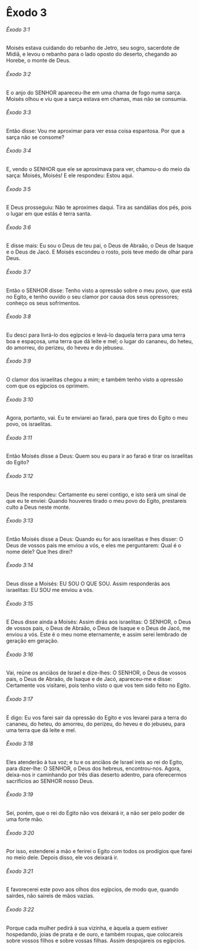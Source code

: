 # Êxodo 3

###### Êxodo 3:1

Moisés estava cuidando do rebanho de Jetro, seu sogro, sacerdote de Midiã, e levou o rebanho para o lado oposto do deserto, chegando ao Horebe, o monte de Deus.

###### Êxodo 3:2

E o anjo do SENHOR apareceu-lhe em uma chama de fogo numa sarça. Moisés olhou e viu que a sarça estava em chamas, mas não se consumia.

###### Êxodo 3:3

Então disse: Vou me aproximar para ver essa coisa espantosa. Por que a sarça não se consome?

###### Êxodo 3:4

E, vendo o SENHOR que ele se aproximava para ver, chamou-o do meio da sarça: Moisés, Moisés! E ele respondeu: Estou aqui.

###### Êxodo 3:5

E Deus prosseguiu: Não te aproximes daqui. Tira as sandálias dos pés, pois o lugar em que estás é terra santa.

###### Êxodo 3:6

E disse mais: Eu sou o Deus de teu pai, o Deus de Abraão, o Deus de Isaque e o Deus de Jacó. E Moisés escondeu o rosto, pois teve medo de olhar para Deus.

###### Êxodo 3:7

Então o SENHOR disse: Tenho visto a opressão sobre o meu povo, que está no Egito, e tenho ouvido o seu clamor por causa dos seus opressores; conheço os seus sofrimentos.

###### Êxodo 3:8

Eu desci para livrá-lo dos egípcios e levá-lo daquela terra para uma terra boa e espaçosa, uma terra que dá leite e mel; o lugar do cananeu, do heteu, do amorreu, do perizeu, do heveu e do jebuseu.

###### Êxodo 3:9

O clamor dos israelitas chegou a mim; e também tenho visto a opressão com que os egípcios os oprimem.

###### Êxodo 3:10

Agora, portanto, vai. Eu te enviarei ao faraó, para que tires do Egito o meu povo, os israelitas.

###### Êxodo 3:11

Então Moisés disse a Deus: Quem sou eu para ir ao faraó e tirar os israelitas do Egito?

###### Êxodo 3:12

Deus lhe respondeu: Certamente eu serei contigo, e isto será um sinal de que eu te enviei: Quando houveres tirado o meu povo do Egito, prestareis culto a Deus neste monte.

###### Êxodo 3:13

Então Moisés disse a Deus: Quando eu for aos israelitas e lhes disser: O Deus de vossos pais me enviou a vós, e eles me perguntarem: Qual é o nome dele? Que lhes direi?

###### Êxodo 3:14

Deus disse a Moisés: EU SOU O QUE SOU. Assim responderás aos israelitas: EU SOU me enviou a vós.

###### Êxodo 3:15

E Deus disse ainda a Moisés: Assim dirás aos israelitas: O SENHOR, o Deus de vossos pais, o Deus de Abraão, o Deus de Isaque e o Deus de Jacó, me enviou a vós. Este é o meu nome eternamente, e assim serei lembrado de geração em geração.

###### Êxodo 3:16

Vai, reúne os anciãos de Israel e dize-lhes: O SENHOR, o Deus de vossos pais, o Deus de Abraão, de Isaque e de Jacó, apareceu-me e disse: Certamente vos visitarei, pois tenho visto o que vos tem sido feito no Egito.

###### Êxodo 3:17

E digo: Eu vos farei sair da opressão do Egito e vos levarei para a terra do cananeu, do heteu, do amorreu, do perizeu, do heveu e do jebuseu, para uma terra que dá leite e mel.

###### Êxodo 3:18

Eles atenderão à tua voz; e tu e os anciãos de Israel ireis ao rei do Egito, para dizer-lhe: O SENHOR, o Deus dos hebreus, encontrou-nos. Agora, deixa-nos ir caminhando por três dias deserto adentro, para oferecermos sacrifícios ao SENHOR nosso Deus.

###### Êxodo 3:19

Sei, porém, que o rei do Egito não vos deixará ir, a não ser pelo poder de uma forte mão.

###### Êxodo 3:20

Por isso, estenderei a mão e ferirei o Egito com todos os prodígios que farei no meio dele. Depois disso, ele vos deixará ir.

###### Êxodo 3:21

E favorecerei este povo aos olhos dos egípcios, de modo que, quando sairdes, não saireis de mãos vazias.

###### Êxodo 3:22

Porque cada mulher pedirá à sua vizinha, e àquela a quem estiver hospedando, joias de prata e de ouro, e também roupas, que colocareis sobre vossos filhos e sobre vossas filhas. Assim despojareis os egípcios.

